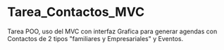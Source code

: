 # Tarea_Contactos_MVC
Tarea POO, uso del MVC con interfaz Grafica para generar agendas con Contactos de 2 tipos "familiares y Empresariales" y Eventos.

